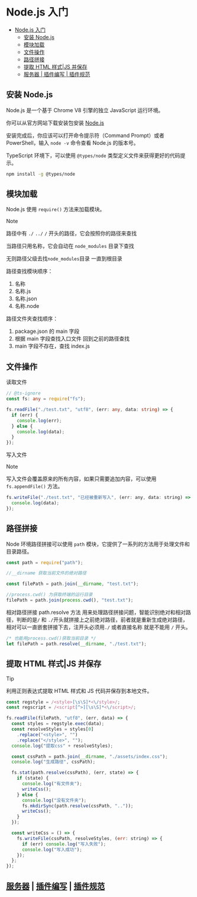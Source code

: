# Node.js 入门

- [Node.js 入门](#nodejs-入门)
  - [安装 Node.js](#安装-nodejs)
  - [模块加载](#模块加载)
  - [文件操作](#文件操作)
  - [路径拼接](#路径拼接)
  - [提取 HTML 样式|JS 并保存](#提取-html-样式js-并保存)
  - [服务器 | 插件编写 | 插件规范](#服务器--插件编写--插件规范)

## 安装 Node.js

Node.js 是一个基于 Chrome V8 引擎的独立 JavaScript 运行环境。

你可以从官方网站下载安装包安装 [Node.js](httpshttps://nodejs.org/en/download/)

安装完成后，你应该可以打开命令提示符（Command Prompt）或者 PowerShell，输入 `node -v` 命令查看 Node.js 的版本号。

TypeScript 环境下，可以使用 `@types/node` 类型定义文件来获得更好的代码提示。

```bash
npm install -g @types/node
```

## 模块加载

Node.js 使用 `require()` 方法来加载模块。

> [!NOTE]
> 路径中有 `./` `../` `/` 开头的路径，它会按照你的路径来查找
>
> 当路径只用名称，它会自动在 `node_modules` 目录下查找
>
> 无则路径父级去找`node_modules`目录 一直到根目录
>
> 路径查找模块顺序：
>
> 1. 名称
> 2. 名称.js
> 3. 名称.json
> 4. 名称.node
>
> 路径文件夹查找顺序：
>
> 1. package.json 的 main 字段
> 2. 根据 main 字段查找入口文件 回到之前的路径查找
> 3. main 字段不存在，查找 index.js

## 文件操作

读取文件

```typescript
// @ts-ignore
const fs: any = require("fs");

fs.readFile("./test.txt", "utf8", (err: any, data: string) => {
  if (err) {
    console.log(err);
  } else {
    console.log(data);
  }
});
```

写入文件

> [!NOTE]
> 写入文件会覆盖原来的所有内容，如果只需要追加内容，可以使用 `fs.appendFile()` 方法。

```javascript
fs.writeFile("./test.txt", "已经被重新写入", (err: any, data: string) => {
  console.log(data);
});
```

## 路径拼接

Node 环境路径拼接可以使用 `path` 模块，它提供了一系列的方法用于处理文件和目录路径。

```javascript
const path = require("path");

//__dirname 获取当前文件的绝对路径

const filePath = path.join(__dirname, "test.txt");

//process.cwd() 为获取终端的运行目录
filePath = path.join(process.cwd(), "test.txt");
```

相对路径拼接 path.resolve 方法 用来处理路径拼接问题，智能识别绝对和相对路径，判断的是`/` 和 `./`开头就拼接上之前绝对路径，前者就是重新生成绝对路径，相对可以一直嵌套拼接下去，注开头必须用`./` 或者直接名称 就是不能用 `/` 开头。

```javascript
/* 也能用process.cwd()获取当前目录 */
let filePath = path.resolve(__dirname, "./test.txt");
```

## 提取 HTML 样式|JS 并保存

> [!TIP]
> 利用正则表达式提取 HTML 样式和 JS 代码并保存到本地文件。

```javascript
const regstyle = /<style>[\s\S]*<\/style>/;
const regscript = /<script[^>][\s\S]*<\/script>/;

fs.readFile(filePath, "utf8", (err, data) => {
  const styles = regstyle.exec(data);
  const resolveStyles = styles[0]
    .replace("<style>", "")
    .replace("</style>", "");
  console.log("提取css" + resolveStyles);

  const cssPath = path.join(__dirname, "./assets/index.css");
  console.log("生成路径", cssPath);

  fs.stat(path.resolve(cssPath), (err, state) => {
    if (state) {
      console.log("有文件夹");
      writeCss();
    } else {
      console.log("没有文件夹");
      fs.mkdirSync(path.resolve(cssPath, ".."));
      writeCss();
    }
  });

  const writeCss = () => {
    fs.writeFile(cssPath, resolveStyles, (err: string) => {
      if (err) console.log("写入失败");
      console.log("写入成功");
    });
  };
});
```

## [服务器](./express.md) | [插件编写](../Vite/Construct-plugins.md) | [插件规范](./Package%20specification.md)

